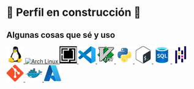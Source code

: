 <p align="center">
<h1> 🚧 Perfil en construcción 🚧 </h1>
</p>

<h2> Algunas cosas que sé y uso</h2>
<p align="left">

  <!-- 🖥️ Sistemas Operativos -->
  <a href="https://www.kernel.org/" target="_blank">
    <img src="https://raw.githubusercontent.com/devicons/devicon/master/icons/linux/linux-original.svg" alt="Linux" width="45" height="45"/>
  </a>

  <a href="https://archlinux.org/" target="_blank">
    <img src="https://cdn.jsdelivr.net/gh/devicons/devicon/icons/archlinux/archlinux-original.svg" alt="Arch Linux" width="45" height="45"/>
  </a>

  <a href="https://omarchy.org/" target="_blank">
    <img src="https://raw.githubusercontent.com/pablosambuco/pablosambuco/refs/heads/main/Omarchy%20Icon.png" alt="Omarchy" width="45" height="45"/>
  </a>

  <!-- 🛠️ Software -->
  <a href="https://code.visualstudio.com/" target="_blank">
    <img src="https://raw.githubusercontent.com/devicons/devicon/master/icons/vscode/vscode-original.svg" alt="VSCode" width="45" height="45"/>
  </a>

  <a href="https://www.vim.org/" target="_blank">
    <img src="https://raw.githubusercontent.com/devicons/devicon/master/icons/vim/vim-original.svg" alt="Vim" width="45" height="45"/>
  </a>

  <!-- 💻 Lenguajes de Programación -->
  <a href="https://www.python.org/" target="_blank">
    <img src="https://raw.githubusercontent.com/devicons/devicon/master/icons/python/python-original.svg" alt="Python" width="45" height="45"/>
  </a>

  <a href="https://www.gnu.org/software/bash/" target="_blank">
    <img src="https://raw.githubusercontent.com/devicons/devicon/master/icons/bash/bash-original.svg" alt="Bash" width="45" height="45"/>
  </a>

  <!-- 🗄️ Bases de Datos -->
  <a href="https://en.wikipedia.org/wiki/SQL" target="_blank">
    <img src="https://raw.githubusercontent.com/devicons/devicon/master/icons/azuresqldatabase/azuresqldatabase-original.svg" alt="SQL" width="45" height="45"/>
  </a>

  <!-- ⚙️ Frameworks / Herramientas -->
  <a href="https://pandas.pydata.org/" target="_blank">
    <img src="https://raw.githubusercontent.com/devicons/devicon/master/icons/pandas/pandas-original.svg" alt="Pandas" width="45" height="45"/>
  </a>

  <a href="https://git-scm.com/" target="_blank">
    <img src="https://raw.githubusercontent.com/devicons/devicon/master/icons/git/git-original.svg" alt="Git" width="45" height="45"/>
  </a>

  <a href="https://www.docker.com/" target="_blank">
    <img src="https://raw.githubusercontent.com/devicons/devicon/master/icons/docker/docker-original.svg" alt="Docker" width="45" height="45"/>
  </a>

  <a href="https://azure.microsoft.com/" target="_blank">
    <img src="https://raw.githubusercontent.com/devicons/devicon/master/icons/azure/azure-original.svg" alt="Azure" width="45" height="45"/>
  </a>

</p>
